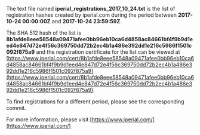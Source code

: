 The text file named **iperial_registrations_2017_10_24.txt** is the list of registration hashes created by iperial.com during the period between **2017-10-24 00:00:00Z** and **2017-10-24 23:59:59Z**.

The SHA 512 hash of the list is **8b1afde8eee58548a09471afee0bb96eb10ca6d4858ac84661bf4f9b9d1eed4e847d72e4f56c369750dd72b2ec4b1a486e392dd1e216c5986f1501c092f875a9** and the registration certificate for the list can be viewed at [https://www.iperial.com/cert/8b1afde8eee58548a09471afee0bb96eb10ca6d4858ac84661bf4f9b9d1eed4e847d72e4f56c369750dd72b2ec4b1a486e392dd1e216c5986f1501c092f875a9](https://www.iperial.com/cert/8b1afde8eee58548a09471afee0bb96eb10ca6d4858ac84661bf4f9b9d1eed4e847d72e4f56c369750dd72b2ec4b1a486e392dd1e216c5986f1501c092f875a9).

To find registrations for a different period, please see the corresponding commit.

For more information, please visit [https://www.iperial.com/](https://www.iperial.com/)
